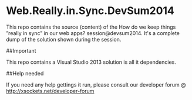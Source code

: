 Web.Really.in.Sync.DevSum2014
=============================

This repo contains the source (content) of the How do we keep things ”really in sync” in our web apps? session@devsum2014. 
It's a complete dump of the solution shown during the session.

##Important

This repo contains a Visual Studio 2013 solution is all it dependencies.

##Help needed

If you need any help gettings it run, please consult our developer forum @ http://xsockets.net/developer-forum
